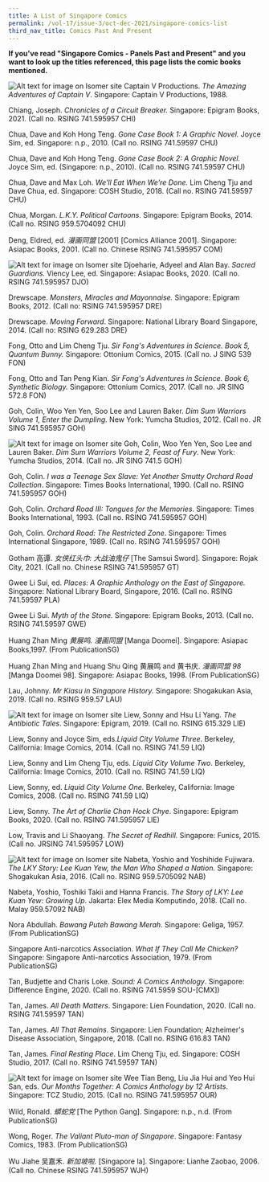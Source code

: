 ```yaml
---
title: A List of Singapore Comics
permalink: /vol-17/issue-3/oct-dec-2021/singapore-comics-list
third_nav_title: Comics Past And Present
---
```

**If you've read "Singapore Comics - Panels Past and Present" and you want to look up the titles referenced, this page lists the comic books mentioned.**

![Alt text for image on Isomer site](/images/captainv.jpg)
Captain V Productions. *The Amazing Adventures of Captain V*. Singapore: Captain V Productions, 1988. 

Chiang, Joseph. *Chronicles of a Circuit Breaker.* Singapore: Epigram Books, 2021. (Call no. RSING 741.595957 CHI)

Chua, Dave and Koh Hong Teng. *Gone Case Book 1: A Graphic Novel.* Joyce Sim, ed. Singapore: n.p., 2010. (Call no. RSING 741.59597 CHU)

Chua, Dave and Koh Hong Teng. *Gone Case Book 2: A Graphic Novel.* Joyce Sim, ed.  (Singapore: n.p., 2010). (Call no. RSING 741.59597 CHU)

Chua, Dave and Max Loh. *We’ll Eat When We’re Done.* Lim Cheng Tju and Dave Chua, ed. Singapore: COSH Studio, 2018. (Call no. RSING 741.59597 CHU)

Chua, Morgan. *L.K.Y. Political Cartoons.* Singapore: Epigram Books, 2014. (Call no.  RSING 959.5704092 CHU)

Deng, Eldred, ed. *漫画同盟* [2001] [Comics Alliance 2001]. Singapore: Asiapac Books, 2001. (Call no. Chinese RSING 741.595957 COM)  

![Alt text for image on Isomer site](/images/sacred-guardians.jpg)
Djoeharie, Adyeel and Alan Bay. *Sacred Guardians.* Viency Lee, ed. Singapore: Asiapac Books, 2020. (Call no. RSING 741.595957 DJO)

Drewscape. *Monsters, Miracles and Mayonnaise.* Singapore: Epigram Books, 2012. (Call no: RSING 741.595957 DRE)

Drewscape. *Moving Forward*. Singapore: National Library Board Singapore, 2014. (Call no: RSING 629.283 DRE)

Fong, Otto and Lim Cheng Tju. *Sir Fong's Adventures in Science. Book 5, Quantum Bunny.* Singapore: Ottonium Comics, 2015. (Call no. J SING 539 FON)

Fong, Otto and Tan Peng Kian. *Sir Fong's Adventures in Science. Book 6, Synthetic Biology.* Singapore: Ottonium Comics, 2017. (Call no. JR SING 572.8 FON)

Goh, Colin, Woo Yen Yen, Soo Lee and Lauren Baker. *Dim Sum Warriors Volume 1, Enter the Dumpling.* New York: Yumcha Studios, 2012. (Call no. JR SING 741.595957 GOH)

![Alt text for image on Isomer site](/images/dim-sum-new.jpg)
Goh, Colin, Woo Yen Yen, Soo Lee and Lauren Baker. *Dim Sum Warriors  Volume 2, Feast of Fury*. New York: Yumcha Studios, 2014. (Call no. JR SING 741.5 GOH)

Goh, Colin. *I was a Teenage Sex Slave: Yet Another Smutty Orchard Road Collection*. Singapore: Times Books International, 1990. (Call no. RSING 741.595957 GOH)

Goh, Colin. *Orchard Road III: Tongues for the Memories*. Singapore: Times Books International, 1993. (Call no. RSING 741.595957 GOH)

Goh, Colin. *Orchard Road: The Restricted Zone*. Singapore: Times International Singapore, 1989. (Call no. RSING 741.595957 GOH)

Gotham 高谭. *女侠红头巾: 大战油鬼仔* [The Samsui Sword]. Singapore: Rojak City, 2021. (Call no. Chinese RSING 741.595957 GT)

Gwee Li Sui, ed. *Places: A Graphic Anthology on the East of Singapore.* Singapore: National Library Board, Singapore, 2016. (Call no. RSING 741.59597 PLA) 

Gwee Li Sui. *Myth of the Stone.* Singapore: Epigram Books, 2013. (Call no. RSING 741.59597 GWE)

Huang Zhan Ming *黄展鸣. 漫画同盟* [Manga Doomei]. Singapore: Asiapac Books,1997. (From PublicationSG)

Huang Zhan Ming and Huang Shu Qing 黄展鸣 and 黄书庆. *漫画同盟 98* [Manga Doomei 98]. Singapore: Asiapac Books, 1998. (From PublicationSG)

Lau, Johnny. *Mr Kiasu in Singapore History.* Singapore: Shogakukan Asia, 2019. (Call no. RSING 959.57 LAU)

![Alt text for image on Isomer site](/images/antibiotic-tales-new.jpg)
Liew, Sonny and Hsu Li Yang. *The Antibiotic Tales*. Singapore: Epigram, 2019. (Call no. RSING 615.329 LIE)	

Liew, Sonny and Joyce Sim, eds.*Liquid City Volume Three*. Berkeley, California: Image Comics, 2014. (Call no. RSING 741.59 LIQ)

Liew, Sonny and Lim Cheng Tju, eds. *Liquid City Volume Two*. Berkeley, California: Image Comics, 2010. (Call no. RSING 741.59 LIQ)

Liew, Sonny, ed. *Liquid City Volume One.* Berkeley, California: Image Comics, 2008. (Call no. RSING 741.59 LIQ)

Liew, Sonny. *The Art of Charlie Chan Hock Chye*. Singapore: Epigram Books, 2020. (Call no. RSING 741.595957 LIE)

Low, Travis and Li Shaoyang. *The Secret of Redhill.* Singapore: Funics, 2015. (Call no. JRSING 741.595957 LOW)

![Alt text for image on Isomer site](/images/the-lky-story.jpg)
Nabeta, Yoshio and Yoshihide Fujiwara. *The LKY Story: Lee Kuan Yew, the Man Who Shaped a Nation.* Singapore: Shogakukan Asia, 2016. (Call no. RSING 959.5705092 NAB)

Nabeta, Yoshio, Toshiki Takii and Hanna Francis. *The Story of LKY: Lee Kuan Yew: Growing Up*. Jakarta: Elex Media Komputindo, 2018. (Call no. Malay 959.57092 NAB)

Nora Abdullah. *Bawang Puteh Bawang Merah*. Singapore: Geliga, 1957. (From PublicationSG)

Singapore Anti-narcotics Association. *What If They Call Me Chicken?* Singapore: Singapore Anti-narcotics Association, 1979. (From PublicationSG)

Tan, Budjette and Charis Loke. *Sound: A Comics Anthology*. Singapore: Difference Engine, 2020. (Call no. RSING 741.5959 SOU-[CMX])

Tan, James. *All Death Matters*. Singapore: Lien Foundation, 2020. (Call no. RSING 741.59597 TAN)

Tan, James. *All That Remains*. Singapore: Lien Foundation; Alzheimer's Disease Association, Singapore, 2018. (Call no. RSING 616.83 TAN)

Tan, James. *Final Resting Place*. Lim Cheng Tju, ed. Singapore: COSH Studio, 2017. (Call no. RSING 741.59597 TAN)

![Alt text for image on Isomer site](/images/our-months-together-new.jpg)
Wee Tian Beng, Liu Jia Hui and Yeo Hui San, eds. *Our Months Together: A Comics Anthology by 12 Artists*. Singapore: TCZ Studio, 2015. (Call no. RSING 741.595957 OUR)

Wild, Ronald. *蟒蛇党* [The Python Gang]. Singapore: n.p., n.d. (From PublicationSG)

Wong, Roger. *The Valiant Pluto-man of Singapore*. Singapore: Fantasy Comics, 1983. (From PublicationSG)

Wu Jiahe 吴嘉禾. *新加坡啦.* [Singapore la]. Singapore: Lianhe Zaobao, 2006. (Call no. Chinese RSING 741.595957 WJH)